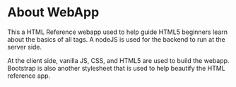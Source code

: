 # About WebApp

This a HTML Reference webapp used to help guide HTML5 beginners learn about the basics of all tags. A nodeJS is used for the backend to run at the server side. 

At the client side, vanilla JS, CSS, and HTML5 are used to build the webapp. Bootstrap is also another stylesheet that is used to help beautify the HTML reference app. 

